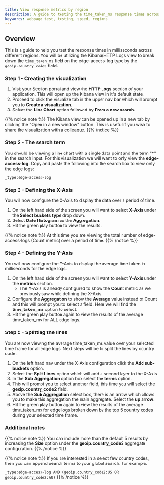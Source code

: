 ```yaml
---
title: View response metrics by region
description: A guide to testing the time_taken_ms response times across different regions.
keywords: webpage test, testing, speed, regions
---
```


## Overview

This is a guide to help you test the response times in milliseconds across different regions. You will be utilizing the Kibana/HTTP Logs view to break down the `time_taken_ms` field on the edge-access-log type by the `geoip.country_code2` field.

### Step 1 - Creating the visualization

1. Visit your Section portal and view the **HTTP Logs** section of your application. This will open up the Kibana view in it's default state.
1. Proceed to click the visualize tab in the upper nav bar which will prompt you to **Create a visualization**. 
1. Select the **Line Chart** option followed by **From a new search**.

{{% notice note %}}
The Kibana view can be opened up in a new tab by clicking the "Open in a new window" button. This is useful if you wish to share the visualization with a colleague. 
{{% /notice %}}

### Step 2 - The search term

You should be viewing a line chart with a single data point and the term "*" in the search input. For this visualization we will want to only view the **edge-access-log**. Copy and paste the following into the search box to view only the edge logs:

`_type:edge-access-log`

### Step 3 - Defining the X-Axis

You will now configure the X-Axis to display the data over a period of time. 

1. On the left hand side of the screen you will want to select **X-Axis** under the **Select buckets type** drop down. 
1. Select **Date Histogram** as the **Aggregation**.
1. Hit the green play button to view the results.

{{% notice note %}}
At this time you are viewing the total number of edge-access-logs (Count metric) over a period of time. 
{{% /notice %}}

### Step 4 - Defining the Y-Axis

You will now configure the Y-Axis to display the average time taken in milliseconds for the edge logs.

1. On the left hand side of the screen you will want to select **Y-Axis** under the **metrics** section.
    * The Y-Axis is already configured to show the **Count** metric as we previously saw while defining the X-Axis.
1. Configure the **Aggregation** to show the **Average** value instead of Count and this will prompt you to select a field. Here we will find the **time_taken_ms** option to select.
1. Hit the green play button again to view the results of the average time_taken_ms for ALL edge logs.

### Step 5 - Splitting the lines

You are now viewing the average time_taken_ms value over your selected time frame for all edge logs. Next steps will be to split the lines by country code.

1. On the left hand nav under the X-Axis configuration click the **Add sub-buckets** option.
1. Select the **Split Lines** option which will add a second layer to the X-Axis. 
1. In the **Sub Aggregation** option box select the **terms** option.
1. This will prompt you to select another field, this time you will select the **geoip.country_code2** field.
1. Above the **Sub Aggregation** select box, there is an arrow which allows you to make this aggregation the main aggregate. Select the **up arrow**.
1. Hit the green play button again to view the results of the average time_taken_ms for edge logs broken down by the top 5 country codes during your selected time frame.

### Additional notes

{{% notice note %}}
You can include more than the default 5 results by increasing the **Size** option under the **geoip.country_code2** aggregate configuration.
{{% /notice %}}

{{% notice note %}}
If you are interested in a select few country codes, then you can append search terms to your global search. For example:

`_type:edge-access-log AND (geoip.country_code2:US OR geoip.country_code2:AU)`
{{% /notice %}}